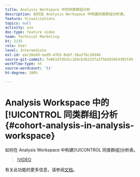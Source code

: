 ```yaml
---
title: Analysis Workspace 中的同类群组分析
description: 如何在 Analysis Workspace 中构建同类群组分析表。
feature: Visualizations
topics: null
activity: use
doc-type: feature video
team: Technical Marketing
kt: 2135
role: User
level: Intermediate
exl-id: eec26e68-eed9-47b5-8ebf-26a1f6c28d40
source-git-commit: fe861dfd541c1b9cb3b233fa3f56d55054305fd9
workflow-type: ht
source-wordcount: '51'
ht-degree: 100%

---
```


# Analysis Workspace 中的[!UICONTROL 同类群组]分析 {#cohort-analysis-in-analysis-workspace}

如何在 Analysis Workspace 中构建[!UICONTROL 同类群组]分析表。

>[!VIDEO](https://video.tv.adobe.com/v/23990/?quality=12)

有关此功能的更多信息，请参阅[文档](https://experienceleague.adobe.com/docs/analytics/analyze/analysis-workspace/visualizations/cohort-table/cohort-analysis.html?lang=zh-Hans)。

